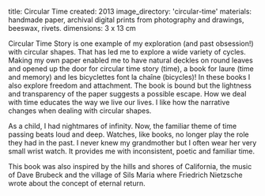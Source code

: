 title: Circular Time 
created: 2013
image_directory: 'circular-time'
materials: handmade paper, archival digital prints from photography and drawings, beeswax, rivets.
dimensions: 3 x 13 cm

Circular Time Story is one example of my exploration (and past obsession!) with circular shapes. That has led me to explore a wide variety of cycles. Making my own paper enabled me to have natural deckles on round leaves and opened up the door for circular time story (time), a book for laure (time and memory) and les bicyclettes font la chaîne (bicycles)! In these books I also explore freedom and attachment. The book is bound but the lightness and transparency of the paper suggests a possible escape. How we deal with time educates the way we live our lives. I like how the narrative changes when dealing with circular shapes.

As a child, I had nightmares of infinity.  Now, the familiar theme of time passing beats loud and deep.  Watches, like books, no longer play the role they had in the past. I never knew my grandmother but I often wear her very small wrist watch. It provides me with inconsistent, poetic and familiar time.

This book was also inspired by the hills and shores of California, the music of Dave Brubeck and the village of Sils Maria where Friedrich Nietzsche wrote about the concept of eternal return.  
